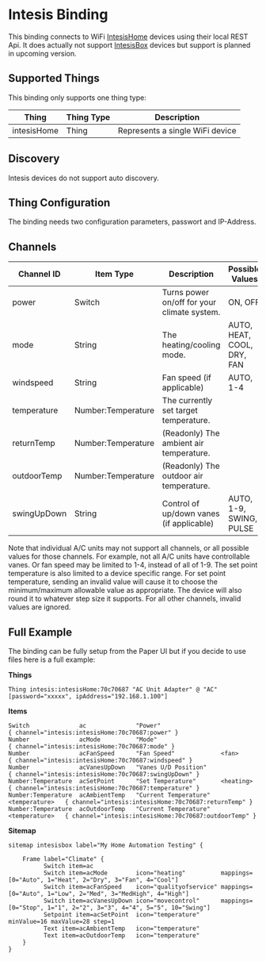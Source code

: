 # Intesis Binding

This binding connects to WiFi [IntesisHome](http://www.intesishome.com/) devices using their local REST Api.
It does actually not support [IntesisBox](http://www.intesisbox.com/) devices but support is planned in upcoming version.



## Supported Things

This binding only supports one thing type:

| Thing      | Thing Type | Description                                                            |
|------------|------------|------------------------------------------------------------------------|
| intesisHome | Thing      | Represents a single WiFi device                                         |

## Discovery

Intesis devices do not support auto discovery.

## Thing Configuration

The binding needs two configuration parameters, passwort and IP-Address.

## Channels

| Channel ID | Item Type          | Description                                                           | Possible Values |
|------------|--------------------|-----------------------------------------------------------------------|-|
| power      | Switch             | Turns power on/off for your climate system.                           | ON, OFF |
| mode       | String             | The heating/cooling mode.                                             | AUTO, HEAT, COOL, DRY, FAN |
| windspeed  | String             | Fan speed (if applicable)                                             | AUTO, 1-4 |
| temperature | Number:Temperature | The currently set target temperature.                                 | |
| returnTemp | Number:Temperature | (Readonly) The ambient air temperature.                               | |
| outdoorTemp | Number:Temperature | (Readonly) The outdoor air temperature.                               | |
| swingUpDown     | String             | Control of up/down vanes (if applicable)                              | AUTO, 1-9, SWING, PULSE |



Note that individual A/C units may not support all channels, or all possible values for those channels.
For example, not all A/C units have controllable vanes. Or fan speed may be limited to 1-4, instead of all of 1-9.
The set point temperature is also limited to a device specific range. For set point temperature, sending an invalid value
will cause it to choose the minimum/maximum allowable value as appropriate. The device will also round it to
whatever step size it supports. For all other channels, invalid values
are ignored.

## Full Example

The binding can be fully setup from the Paper UI but if you decide to use files here is a full example:

**Things**

```intesisHome.things
Thing intesis:intesisHome:70c70687 "AC Unit Adapter" @ "AC" [password="xxxxx", ipAddress="192.168.1.100"]
```

**Items**

```intesishome.items
Switch              ac              "Power"                                 { channel="intesis:intesisHome:70c70687:power" }
Number              acMode          "Mode"                                  { channel="intesis:intesisHome:70c70687:mode" }
Number              acFanSpeed      "Fan Speed"             <fan>           { channel="intesis:intesisHome:70c70687:windspeed" }
Number              acVanesUpDown   "Vanes U/D Position"                    { channel="intesis:intesisHome:70c70687:swingUpDown" }
Number:Temperature  acSetPoint      "Set Temperature"       <heating>       { channel="intesis:intesisHome:70c70687:temperature" }
Number:Temperature  acAmbientTemp   "Current Temperature"   <temperature>   { channel="intesis:intesisHome:70c70687:returnTemp" }
Number:Temperature  acOutdoorTemp   "Current Temperature"   <temperature>   { channel="intesis:intesisHome:70c70687:outdoorTemp" }
```

**Sitemap**

```intesisHome.sitemap
sitemap intesisbox label="My Home Automation Testing" {

    Frame label="Climate" {
          Switch item=ac
          Switch item=acMode        icon="heating"          mappings=[0="Auto", 1="Heat", 2="Dry", 3="Fan", 4="Cool"]
          Switch item=acFanSpeed    icon="qualityofservice" mappings=[0="Auto", 1="Low", 2="Med", 3="MedHigh", 4="High"]
          Switch item=acVanesUpDown icon="movecontrol"      mappings=[0="Stop", 1="1", 2="2", 3="3", 4="4", 5="5", 10="Swing"]
          Setpoint item=acSetPoint  icon="temperature"      minValue=16 maxValue=28 step=1
          Text item=acAmbientTemp   icon="temperature" 
          Text item=acOutdoorTemp   icon="temperature" 
    }
}
```

